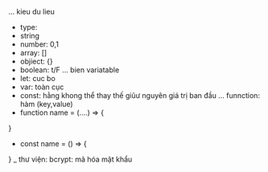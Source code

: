 ... kieu du lieu
- type:
- string
- number: 0,1
- array: []
- objiect: {}
- boolean: t/F
... bien variatable
- let: cuc bo
- var: toàn cục
- const: hằng khong thể thay thế giũư nguyên giá trị ban đầu
... funnction: hàm (key,value)
- function name = (....) => {

}
- const name = () => {

}
 _ thư viện:
bcrypt: mã hóa mật khẩu